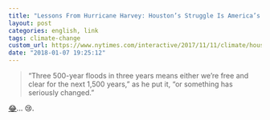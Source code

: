 ```yaml
---
title: "Lessons From Hurricane Harvey: Houston’s Struggle Is America’s Tale"
layout: post
categories: english, link
tags: climate-change
custom_url: https://www.nytimes.com/interactive/2017/11/11/climate/houston-flooding-climate.html
date: "2018-01-07 19:25:12"
---
```


> “Three 500-year floods in three years means either we’re free and clear for the next 1,500 years,” as he put it, “or something has seriously changed.”

[😂][0]... 😢.

[0]: https://www.nytimes.com/interactive/2017/11/11/climate/houston-flooding-climate.html

